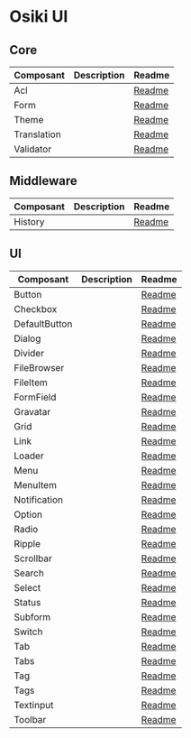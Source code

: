 # Osiki UI

## Core

|Composant|Description|Readme|
|-|-|-|
|Acl|| [Readme](src/components/core/acl/README.md)|
|Form||[Readme](src/components/core/form/README.md)|
|Theme|| [Readme](src/components/core/theme/README.md)|
|Translation||[Readme](src/components/core/translation/README.md)|
|Validator||[Readme](src/components/core/validator/README.md)|

## Middleware

|Composant|Description|Readme|
|-|-|-|
|History|| [Readme](src/components/middleware/history/README.md)|

## UI

|Composant|Description|Readme|
|-|-|-|
|Button|| [Readme](src/components/ui/button/README.md)|
|Checkbox|| [Readme](src/components/ui/checkbox/README.md)|
|DefaultButton|| [Readme](src/components/ui/defaultButton/README.md)|
|Dialog|| [Readme](src/components/ui/dialog/README.md)|
|Divider|| [Readme](src/components/ui/divider/README.md)|
|FileBrowser|| [Readme](src/components/ui/fileBrowser/README.md)|
|FileItem|| [Readme](src/components/ui/fileItem/README.md)|
|FormField|| [Readme](src/components/ui/formField/README.md)|
|Gravatar|| [Readme](src/components/ui/gravatar/README.md)|
|Grid|| [Readme](src/components/ui/grid/README.md)|
|Link|| [Readme](src/components/ui/link/README.md)|
|Loader|| [Readme](src/components/ui/loader/README.md)|
|Menu|| [Readme](src/components/ui/menu/README.md)|
|MenuItem|| [Readme](src/components/ui/menuItem/README.md)|
|Notification|| [Readme](src/components/ui/notification/README.md)|
|Option|| [Readme](src/components/ui/option/README.md)|
|Radio|| [Readme](src/components/ui/radio/README.md)|
|Ripple|| [Readme](src/components/ui/ripple/README.md)|
|Scrollbar|| [Readme](src/components/ui/scrollbar/README.md)|
|Search|| [Readme](src/components/ui/search/README.md)|
|Select|| [Readme](src/components/ui/select/README.md)|
|Status|| [Readme](src/components/ui/status/README.md)|
|Subform|| [Readme](src/components/ui/subform/README.md)|
|Switch|| [Readme](src/components/ui/switch/README.md)|
|Tab|| [Readme](src/components/ui/tab/README.md)|
|Tabs|| [Readme](src/components/ui/tabs/README.md)|
|Tag|| [Readme](src/components/ui/tag/README.md)|
|Tags|| [Readme](src/components/ui/tags/README.md)|
|Textinput|| [Readme](src/components/ui/textinput/README.md)|
|Toolbar|| [Readme](src/components/ui/toolbar/README.md)|
